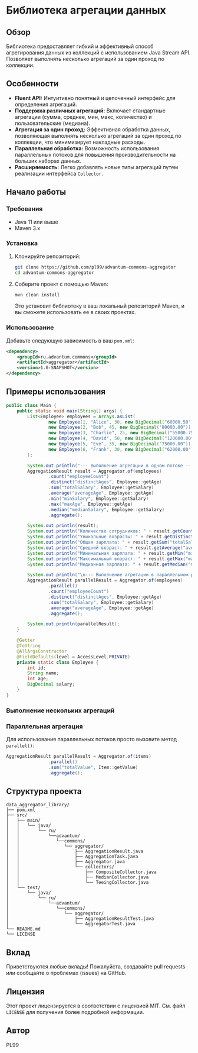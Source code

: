 # Библиотека агрегации данных

## Обзор

Библиотека предоставляет гибкий и эффективный способ агрегирования данных из коллекций с использованием Java Stream API. 
Позволяет выполнять несколько агрегаций за один проход по коллекции.

## Особенности

*   **Fluent API:** Интуитивно понятный и цепочечный интерфейс для определения агрегаций.
*   **Поддержка различных агрегаций:** Включает стандартные агрегации (сумма, среднее, мин, макс, количество) и пользовательские (медиана).
*   **Агрегация за один проход:** Эффективная обработка данных, позволяющая выполнять несколько агрегаций за один проход по коллекции, что минимизирует накладные расходы.
*   **Параллельная обработка:** Возможность использования параллельных потоков для повышения производительности на больших наборах данных.
*   **Расширяемость:** Легко добавлять новые типы агрегаций путем реализации интерфейса `Collector`.

## Начало работы

### Требования

*   Java 11 или выше
*   Maven 3.x

### Установка

1.  Клонируйте репозиторий:

    ```bash
    git clone https://github.com/pl99/advantum-commons-aggregator
    cd advantum-commons-aggregator
    ```

2.  Соберите проект с помощью Maven:

    ```bash
    mvn clean install
    ```

    Это установит библиотеку в ваш локальный репозиторий Maven, и вы сможете использовать ее в своих проектах.

### Использование

Добавьте следующую зависимость в ваш `pom.xml`:

```xml
<dependency>
    <groupId>ru.advantum.commons</groupId>
    <artifactId>aggregator</artifactId>
    <version>1.0-SNAPSHOT</version>
</dependency>
```

## Примеры использования

```java
public class Main {
    public static void main(String[] args) {
        List<Employee> employees = Arrays.asList(
                new Employee(1, "Alice", 30, new BigDecimal("60000.50")),
                new Employee(2, "Bob", 45, new BigDecimal("80000.00")),
                new Employee(3, "Charlie", 25, new BigDecimal("55000.75")),
                new Employee(4, "David", 50, new BigDecimal("120000.00")),
                new Employee(5, "Eve", 35, new BigDecimal("75000.00")),
                new Employee(6, "Frank", 30, new BigDecimal("62000.00")) // Duplicate age
        );

        System.out.println("--- Выполнение агрегации в одном потоке ---");
        AggregationResult result = Aggregator.of(employees)
                .count("employeeCount")
                .distinct("distinctAges", Employee::getAge)
                .sum("totalSalary", Employee::getSalary)
                .average("averageAge", Employee::getAge)
                .min("minSalary", Employee::getSalary)
                .max("maxAge", Employee::getAge)
                .median("medianSalary", Employee::getSalary)
                .aggregate();

        System.out.println(result);
        System.out.println("Количество сотрудников: " + result.getCount("employeeCount"));
        System.out.println("Уникальные возрасты: " + result.getDistinct("distinctAges"));
        System.out.println("Общая зарплата: " + result.getSum("totalSalary"));
        System.out.println("Средний возраст: " + result.getAverage("averageAge"));
        System.out.println("Минимальная зарплата: " + result.getMin("minSalary"));
        System.out.println("Максимальный возраст: " + result.getMax("maxAge"));
        System.out.println("Медианная зарплата: " + result.getMedian("medianSalary"));

        System.out.println("\n--- Выполнение агрегации в параллельном режиме ---");
        AggregationResult parallelResult = Aggregator.of(employees)
                .parallel()
                .count("employeeCount")
                .distinct("distinctAges", Employee::getAge)
                .sum("totalSalary", Employee::getSalary)
                .average("averageAge", Employee::getAge)
                .aggregate();

        System.out.println(parallelResult);
    }

    @Getter
    @ToString
    @AllArgsConstructor
    @FieldDefaults(level = AccessLevel.PRIVATE)
    private static class Employee {
        int id;
        String name;
        int age;
        BigDecimal salary;
    }
}
```

### Выполнение нескольких агрегаций

### Параллельная агрегация

Для использования параллельных потоков просто вызовите метод `parallel()`:

```java
AggregationResult parallelResult = Aggregator.of(items)
                .parallel()
                .sum("totalValue", Item::getValue)
                .aggregate();
```

## Структура проекта

```
data_aggregator_library/
├── pom.xml
├── src/
│   ├── main/
│   │   └── java/
│   │       └── ru/
│   │           └──advantum/
│   │              └──commons/
│   │                 └── aggregator/
│   │                     ├── AggregationResult.java
│   │                     ├── AggregationTask.java
│   │                     ├── Aggregator.java
│   │                     └── collectors/
│   │                         ├── CompositeCollector.java
│   │                         ├── MedianCollector.java
│   │                         └── TeeingCollector.java
│   └── test/
│       └── java/
│           └── ru/
│               └──advantum/
│                  └──commons/
│                     └── aggregator/
│                         ├── AggregationResultTest.java
│                         └── AggregatorTest.java
└── README.md
└── LICENSE
```

## Вклад

Приветствуются любые вклады! Пожалуйста, создавайте pull requests или сообщайте о проблемах (issues) на GitHub.

## Лицензия

Этот проект лицензируется в соответствии с лицензией MIT. См. файл `LICENSE` для получения более подробной информации.

## Автор
PL99


